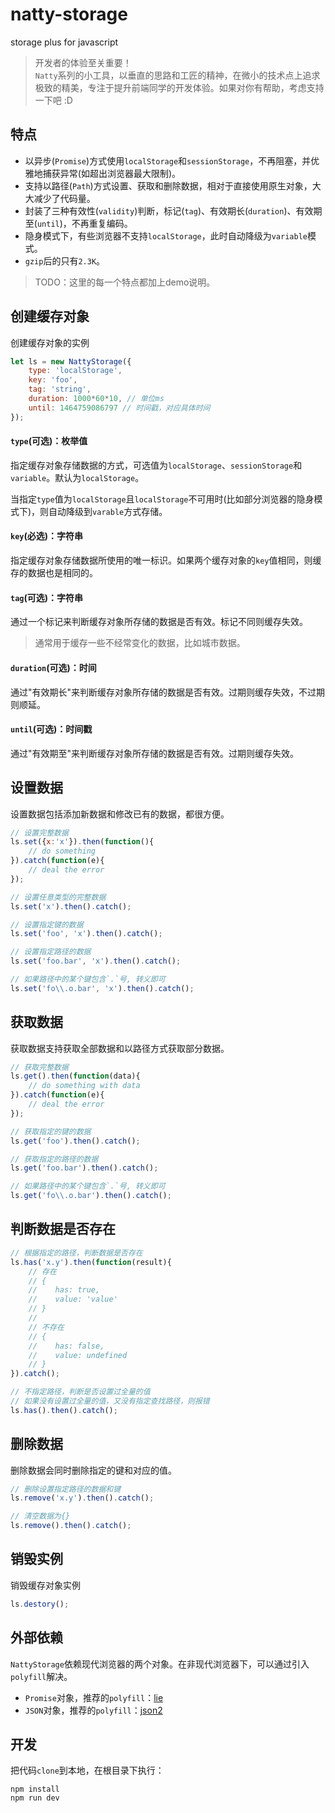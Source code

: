 # natty-storage

storage plus for javascript

> 开发者的体验至关重要！  
> `Natty`系列的小工具，以垂直的思路和工匠的精神，在微小的技术点上追求极致的精美，专注于提升前端同学的开发体验。如果对你有帮助，考虑支持一下吧 :D

## 特点

* 以异步(`Promise`)方式使用`localStorage`和`sessionStorage`，不再阻塞，并优雅地捕获异常(如超出浏览器最大限制)。
* 支持以路径(`Path`)方式设置、获取和删除数据，相对于直接使用原生对象，大大减少了代码量。
* 封装了三种有效性(`validity`)判断，标记(`tag`)、有效期长(`duration`)、有效期至(`until`)，不再重复编码。
* 隐身模式下，有些浏览器不支持`localStorage`，此时自动降级为`variable`模式。
* `gzip`后的只有`2.3K`。

> TODO：这里的每一个特点都加上demo说明。

## 创建缓存对象

创建缓存对象的实例

```js
let ls = new NattyStorage({
    type: 'localStorage',
    key: 'foo',
    tag: 'string',
    duration: 1000*60*10, // 单位ms
    until: 1464759086797 // 时间戳，对应具体时间
});
```

#### `type`(可选)：枚举值

指定缓存对象存储数据的方式，可选值为`localStorage`、`sessionStorage`和`variable`。默认为`localStorage`。

当指定`type`值为`localStorage`且`localStorage`不可用时(比如部分浏览器的隐身模式下)，则自动降级到`varable`方式存储。

#### `key`(必选)：字符串

指定缓存对象存储数据所使用的唯一标识。如果两个缓存对象的`key`值相同，则缓存的数据也是相同的。

#### `tag`(可选)：字符串

通过一个标记来判断缓存对象所存储的数据是否有效。标记不同则缓存失效。

> 通常用于缓存一些不经常变化的数据，比如城市数据。

#### `duration`(可选)：时间

通过"有效期长"来判断缓存对象所存储的数据是否有效。过期则缓存失效，不过期则顺延。

#### `until`(可选)：时间戳

通过"有效期至"来判断缓存对象所存储的数据是否有效。过期则缓存失效。


## 设置数据

设置数据包括添加新数据和修改已有的数据，都很方便。

```js
// 设置完整数据
ls.set({x:'x'}).then(function(){
    // do something
}).catch(function(e){
    // deal the error
});

// 设置任意类型的完整数据
ls.set('x').then().catch();

// 设置指定键的数据
ls.set('foo', 'x').then().catch();

// 设置指定路径的数据
ls.set('foo.bar', 'x').then().catch();

// 如果路径中的某个键包含`.`号, 转义即可
ls.set('fo\\.o.bar', 'x').then().catch();
```

## 获取数据

获取数据支持获取全部数据和以路径方式获取部分数据。

```js
// 获取完整数据
ls.get().then(function(data){
    // do something with data
}).catch(function(e){
    // deal the error
});

// 获取指定的键的数据
ls.get('foo').then().catch();

// 获取指定的路径的数据
ls.get('foo.bar').then().catch();

// 如果路径中的某个键包含`.`号, 转义即可
ls.get('fo\\.o.bar').then().catch();
```

## 判断数据是否存在

```js
// 根据指定的路径，判断数据是否存在
ls.has('x.y').then(function(result){
	// 存在
	// {
	//    has: true,
	//    value: 'value'
	// }
	//
	// 不存在
	// {
	//    has: false,
	//    value: undefined
	// }
}).catch();

// 不指定路径，判断是否设置过全量的值
// 如果没有设置过全量的值，又没有指定查找路径，则报错
ls.has().then().catch();
```


## 删除数据

删除数据会同时删除指定的键和对应的值。

```js
// 删除设置指定路径的数据和键
ls.remove('x.y').then().catch();

// 清空数据为{}
ls.remove().then().catch();
```

## 销毁实例

销毁缓存对象实例

```js
ls.destory();
```

## 外部依赖

`NattyStorage`依赖现代浏览器的两个对象。在非现代浏览器下，可以通过引入`polyfill`解决。

* `Promise`对象，推荐的`polyfill`：[lie](https://github.com/calvinmetcalf/lie)
* `JSON`对象，推荐的`polyfill`：[json2](https://github.com/douglascrockford/JSON-js)

## 开发

把代码`clone`到本地，在根目录下执行：

```shell
npm install
npm run dev
```
